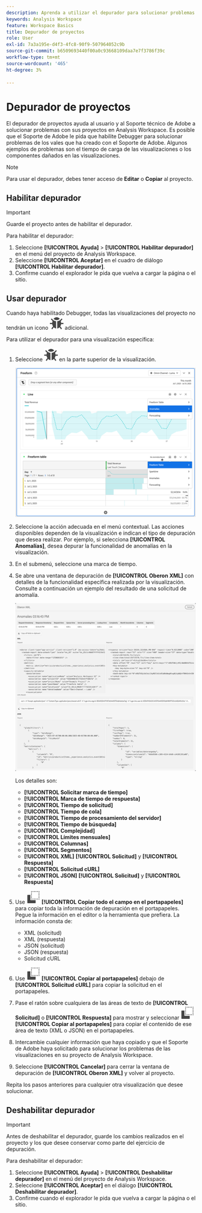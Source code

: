 ```yaml
---
description: Aprenda a utilizar el depurador para solucionar problemas con el proyecto en Analysis Workspace.
keywords: Analysis Workspace
feature: Workspace Basics
title: Depurador de proyectos
role: User
exl-id: 7a3a195e-d4f3-4fc8-90f9-507964052c9b
source-git-commit: b6509693440f00a0c93668109daa7e7f3786f39c
workflow-type: tm+mt
source-wordcount: '465'
ht-degree: 3%

---
```


# Depurador de proyectos

El depurador de proyectos ayuda al usuario y al Soporte técnico de Adobe a solucionar problemas con sus proyectos en Analysis Workspace. Es posible que el Soporte de Adobe le pida que habilite Debugger para solucionar problemas de los vales que ha creado con el Soporte de Adobe. Algunos ejemplos de problemas son el tiempo de carga de las visualizaciones o los componentes dañados en las visualizaciones.

>[!NOTE]
>
>Para usar el depurador, debes tener acceso de **Editar** o **Copiar** al proyecto.
>

## Habilitar depurador

>[!IMPORTANT]
>
>Guarde el proyecto antes de habilitar el depurador.
>

Para habilitar el depurador:

1. Seleccione **[!UICONTROL Ayuda]** > **[!UICONTROL Habilitar depurador]** en el menú del proyecto de Analysis Workspace.
1. Seleccione **[!UICONTROL Aceptar]** en el cuadro de diálogo **[!UICONTROL Habilitar depurador]**.
1. Confirme cuando el explorador le pida que vuelva a cargar la página o el sitio.


## Usar depurador

Cuando haya habilitado Debugger, todas las visualizaciones del proyecto no tendrán un icono ![Error](/help/assets/icons/Bug.svg) adicional.

Para utilizar el depurador para una visualización específica:

1. Seleccione ![Error](/help/assets/icons/Bug.svg) en la parte superior de la visualización.

   ![Menú contextual del depurador](assets/debugger-context-menu.png)

1. Seleccione la acción adecuada en el menú contextual. Las acciones disponibles dependen de la visualización e indican el tipo de depuración que desea realizar. Por ejemplo, si selecciona **[!UICONTROL Anomalías]**, desea depurar la funcionalidad de anomalías en la visualización.
1. En el submenú, seleccione una marca de tiempo.
1. Se abre una ventana de depuración de **[!UICONTROL Oberon XML]** con detalles de la funcionalidad específica realizada por la visualización. Consulte a continuación un ejemplo del resultado de una solicitud de anomalía.

   ![Solicitud de depuración de salida](assets/debugger-oberon.png)

   Los detalles son:

   * **[!UICONTROL Solicitar marca de tiempo]**
   * **[!UICONTROL Marca de tiempo de respuesta]**
   * **[!UICONTROL Tiempo de solicitud]**
   * **[!UICONTROL Tiempo de cola]**
   * **[!UICONTROL Tiempo de procesamiento del servidor]**
   * **[!UICONTROL Tiempo de búsqueda]**
   * **[!UICONTROL Complejidad]**
   * **[!UICONTROL Límites mensuales]**
   * **[!UICONTROL Columnas]**
   * **[!UICONTROL Segmentos]**
   * **[!UICONTROL XML]** **[!UICONTROL Solicitud]** y **[!UICONTROL Respuesta]**
   * **[!UICONTROL Solicitud cURL]**
   * **[!UICONTROL JSON]** **[!UICONTROL Solicitud]** y **[!UICONTROL Respuesta]**

1. Use ![Copiar](/help/assets/icons/Copy.svg) **[!UICONTROL Copiar todo el campo en el portapapeles]** para copiar toda la información de depuración en el portapapeles. Pegue la información en el editor o la herramienta que prefiera. La información consta de:

   * XML (solicitud)
   * XML (respuesta)
   * JSON (solicitud)
   * JSON (respuesta)
   * Solicitud cURL

1. Use ![Copiar](/help/assets/icons/Copy.svg) **[!UICONTROL Copiar al portapapeles]** debajo de **[!UICONTROL Solicitud cURL]** para copiar la solicitud en el portapapeles.
1. Pase el ratón sobre cualquiera de las áreas de texto de **[!UICONTROL Solicitud]** o **[!UICONTROL Respuesta]** para mostrar y seleccionar ![Copiar](/help/assets/icons/Copy.svg) **[!UICONTROL Copiar al portapapeles]** para copiar el contenido de ese área de texto (XML o JSON) en el portapapeles.

1. Intercambie cualquier información que haya copiado y que el Soporte de Adobe haya solicitado para solucionar los problemas de las visualizaciones en su proyecto de Analysis Workspace.

1. Seleccione **[!UICONTROL Cancelar]** para cerrar la ventana de depuración de **[!UICONTROL Oberon XML]** y volver al proyecto.

Repita los pasos anteriores para cualquier otra visualización que desee solucionar.

## Deshabilitar depurador

>[!IMPORTANT]
>
>Antes de deshabilitar el depurador, guarde los cambios realizados en el proyecto y los que desee conservar como parte del ejercicio de depuración.
>

Para deshabilitar el depurador:

1. Seleccione **[!UICONTROL Ayuda]** > **[!UICONTROL Deshabilitar depurador]** en el menú del proyecto de Analysis Workspace.
1. Seleccione **[!UICONTROL Aceptar]** en el diálogo **[!UICONTROL Deshabilitar depurador]**.
1. Confirme cuando el explorador le pida que vuelva a cargar la página o el sitio.
